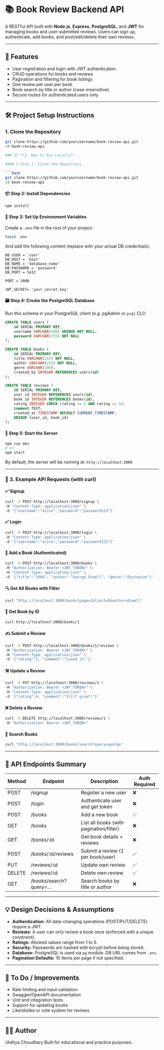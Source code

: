 # 📚 Book Review Backend API

A RESTful API built with **Node.js**, **Express**, **PostgreSQL**, and **JWT** for managing books and user-submitted reviews. Users can sign up, authenticate, add books, and post/edit/delete their own reviews.

---

## 🚀 Features

- User registration and login with JWT authentication
- CRUD operations for books and reviews
- Pagination and filtering for book listings
- One review per user per book
- Book search by title or author (case-insensitive)
- Secure routes for authenticated users only

---

## 🛠️ Project Setup Instructions

### 1. Clone the Repository

```bash
git clone https://github.com/yourusername/book-review-api.git
cd book-review-api

### 📦 **2. How to Run Locally**

#### 🔧 Step 1: Clone the Repository

```bash
git clone https://github.com/yourusername/book-review-api.git
cd book-review-api
```

#### 📦 Step 2: Install Dependencies

```bash
npm install
```

#### 🔑 Step 3: Set Up Environment Variables

Create a `.env` file in the root of your project:

```bash
touch .env
```

And add the following content (replace with your actual DB credentials):

```env
DB_USER = 'user'
DB_HOST = 'host'
DB_NAME = 'database_name'
DB_PASSWORD = 'password'
DB_PORT = 5432

PORT = 3000

JWT_SECRET= 'your_secret_key'
```

#### 🗃️ Step 4: Create the PostgreSQL Database

Run this schema in your PostgreSQL client (e.g. pgAdmin or `psql` CLI):

```sql
CREATE TABLE users (
    id SERIAL PRIMARY KEY,
    username VARCHAR(100) UNIQUE NOT NULL,
    password VARCHAR(255) NOT NULL
);

CREATE TABLE books (
    id SERIAL PRIMARY KEY,
    title VARCHAR(255) NOT NULL,
    author VARCHAR(255) NOT NULL,
    genre VARCHAR(100),
    created_by INTEGER REFERENCES users(id)
);

CREATE TABLE reviews (
    id SERIAL PRIMARY KEY,
    user_id INTEGER REFERENCES users(id),
    book_id INTEGER REFERENCES books(id),
    rating INTEGER CHECK (rating >= 1 AND rating <= 5),
    comment TEXT,
    created_at TIMESTAMP DEFAULT CURRENT_TIMESTAMP,
    UNIQUE (user_id, book_id)
);
```

#### 🚀 Step 5: Start the Server

```bash
npm run dev
# or
npm start
```

By default, the server will be running at:
`http://localhost:3000`

---

### 📮 **3. Example API Requests (with curl)**

#### ✅ Signup

```bash
curl -X POST http://localhost:3000/signup \
-H "Content-Type: application/json" \
-d '{"username":"alice","password":"password123"}'
```

#### ✅ Login

```bash
curl -X POST http://localhost:3000/login \
-H "Content-Type: application/json" \
-d '{"username":"alice","password":"password123"}'
```

#### 📘 Add a Book (Authenticated)

```bash
curl -X POST http://localhost:3000/books \
-H "Authorization: Bearer <JWT_TOKEN>" \
-H "Content-Type: application/json" \
-d '{"title":"1984", "author":"George Orwell", "genre":"Dystopian"}'
```

#### 🔍 Get All Books with Filter

```bash
curl "http://localhost:3000/books?page=1&limit=5&author=Orwell"
```

#### 📖 Get Book by ID

```bash
curl http://localhost:3000/books/1
```

#### ✍️ Submit a Review

```bash
curl -X POST http://localhost:3000/books/1/reviews \
-H "Authorization: Bearer <JWT_TOKEN>" \
-H "Content-Type: application/json" \
-d '{"rating":5, "comment":"Loved it!"}'
```

#### 🛠️ Update a Review

```bash
curl -X PUT http://localhost:3000/reviews/1 \
-H "Authorization: Bearer <JWT_TOKEN>" \
-H "Content-Type: application/json" \
-d '{"rating":4, "comment":"Still great!"}'
```

#### ❌ Delete a Review

```bash
curl -X DELETE http://localhost:3000/reviews/1 \
-H "Authorization: Bearer <JWT_TOKEN>"
```

#### 🔎 Search Books

```bash
curl "http://localhost:3000/books/search?query=george"
```

---

## 🧱 API Endpoints Summary

| Method | Endpoint                | Description                             | Auth Required |
| ------ | ----------------------- | --------------------------------------- | ------------- |
| POST   | /signup                 | Register a new user                     | ❌             |
| POST   | /login                  | Authenticate user and get token         | ❌             |
| POST   | /books                  | Add a new book                          | ✅             |
| GET    | /books                  | List all books (with pagination/filter) | ❌             |
| GET    | /books/\:id             | Get book details + reviews              | ❌             |
| POST   | /books/\:id/reviews     | Submit a review (1 per book/user)       | ✅             |
| PUT    | /reviews/\:id           | Update own review                       | ✅             |
| DELETE | /reviews/\:id           | Delete own review                       | ✅             |
| GET    | /books/search?query=... | Search books by title or author         | ❌             |

---


## 💡 Design Decisions & Assumptions

* **Authentication:** All data-changing operations (POST/PUT/DELETE) require a JWT.
* **Reviews:** A user can only review a book once (enforced with a unique constraint).
* **Ratings:** Allowed values range from 1 to 5.
* **Security:** Passwords are hashed with bcrypt before being stored.
* **Database:** PostgreSQL is used via `pg` module. DB URL comes from `.env`.
* **Pagination Defaults:** 10 items per page if not specified.

---

## 📌 To Do / Improvements

* Rate limiting and input validation
* Swagger/OpenAPI documentation
* Unit and integration tests
* Support for updating books
* Like/dislike or vote system for reviews

---

## 👨‍💻 Author

\Aditya Choudhary
Built for educational and practice purposes.

```

